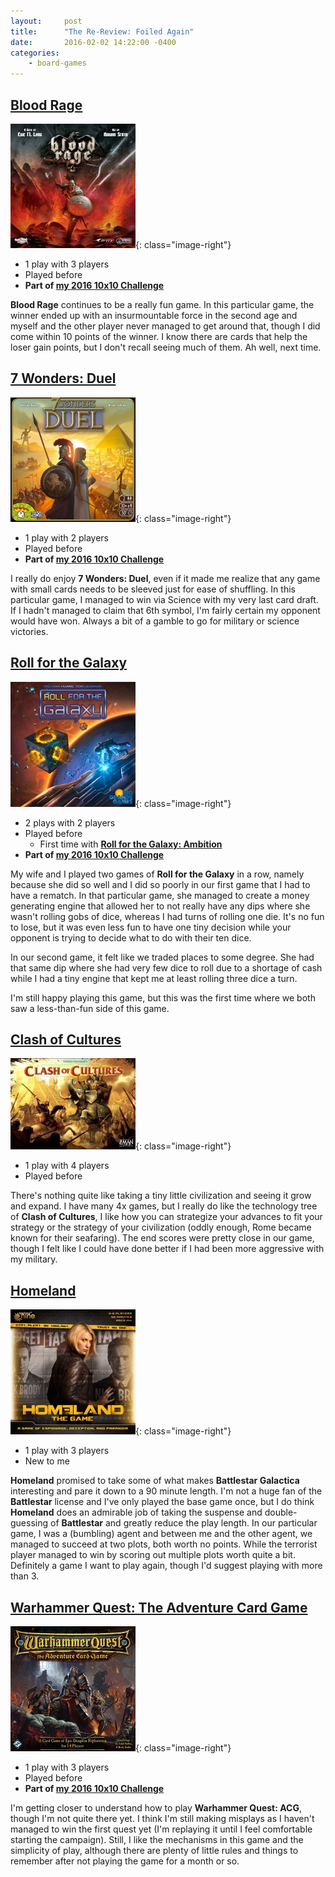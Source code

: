 ```yaml
---
layout:     post
title:      "The Re-Review: Foiled Again"
date:       2016-02-02 14:22:00 -0400
categories:
    - board-games
---
```

## [Blood Rage](https://boardgamegeek.com/boardgame/170216/blood-rage "Blood Rage")

![Blood Rage](/assets/images/covers/blood-rage.jpg){: class="image-right"}

- 1 play with 3 players
- Played before
- **Part of [my 2016 10x10 Challenge](https://boardgamegeek.com/geeklist/202712/wesbakers-2016-10x10-hardcore-challenge)**

**Blood Rage** continues to be a really fun game. In this particular game, the winner ended up with an insurmountable force in the second age and myself and the other player never managed to get around that, though I did come within 10 points of the winner. I know there are cards that help the loser gain points, but I don't recall seeing much of them. Ah well, next time.

## [7 Wonders: Duel](https://boardgamegeek.com/boardgame/173346/7-wonders-duel "7 Wonders: Duel")

![7 Wonders: Duel](/assets/images/covers/7-wonders-duel.jpg){: class="image-right"}

- 1 play with 2 players
- Played before
- **Part of [my 2016 10x10 Challenge](https://boardgamegeek.com/geeklist/202712/wesbakers-2016-10x10-hardcore-challenge)**

I really do enjoy **7 Wonders: Duel**, even if it made me realize that any game with small cards needs to be sleeved just for ease of shuffling. In this particular game, I managed to win via Science with my very last card draft. If I hadn't managed to claim that 6th symbol, I'm fairly certain my opponent would have won. Always a bit of a gamble to go for military or science victories.

## [Roll for the Galaxy](https://boardgamegeek.com/boardgame/132531/roll-galaxy "Roll for the Galaxy")

![Roll for the Galaxy](/assets/images/covers/roll-for-the-galaxy.jpg){: class="image-right"}

- 2 plays with 2 players
- Played before
	- First time with **[Roll for the Galaxy: Ambition](https://boardgamegeek.com/boardgameexpansion/175754/roll-galaxy-ambition "Roll for the Galaxy: Ambition (English first edition)")**
- **Part of [my 2016 10x10 Challenge](https://boardgamegeek.com/geeklist/202712/wesbakers-2016-10x10-hardcore-challenge)**

My wife and I played two games of **Roll for the Galaxy** in a row, namely because she did so well and I did so poorly in our first game that I had to have a rematch. In that particular game, she managed to create a money generating engine that allowed her to not really have any dips where she wasn't rolling gobs of dice, whereas I had turns of rolling one die. It's no fun to lose, but it was even less fun to have one tiny decision while your opponent is trying to decide what to do with their ten dice.

In our second game, it felt like we traded places to some degree. She had that same dip where she had very few dice to roll due to a shortage of cash while I had a tiny engine that kept me at least rolling three dice a turn.

I'm still happy playing this game, but this was the first time where we both saw a less-than-fun side of this game.

## [Clash of Cultures](https://boardgamegeek.com/boardgame/40765/clash-cultures)

![Clash of Cultures](/assets/images/covers/clash-of-cultures.jpg){: class="image-right"}

- 1 play with 4 players
- Played before

There's nothing quite like taking a tiny little civilization and seeing it grow and expand. I have many 4x games, but I really do like the technology tree of **Clash of Cultures**, I like how you can strategize your advances to fit your strategy or the strategy of your civilization (oddly enough, Rome became known for their seafaring). The end scores were pretty close in our game, though I felt like I could have done better if I had been more aggressive with my military.

## [Homeland](https://boardgamegeek.com/boardgame/160968/homeland-game)

![Homeland](/assets/images/covers/homeland.jpg){: class="image-right"}

- 1 play with 3 players
- New to me

**Homeland** promised to take some of what makes **Battlestar Galactica** interesting and pare it down to a 90 minute length. I'm not a huge fan of the **Battlestar** license and I've only played the base game once, but I do think **Homeland** does an admirable job of taking the suspense and double-guessing of **Battlestar** and greatly reduce the play length. In our particular game, I was a (bumbling) agent and between me and the other agent, we managed to succeed at two plots, both worth no points. While the terrorist player managed to win by scoring out multiple plots worth quite a bit. Definitely a game I want to play again, though I'd suggest playing with more than 3.

## [Warhammer Quest: The Adventure Card Game](https://boardgamegeek.com/boardgame/181521/warhammer-quest-adventure-card-game)

![Warhammer Quest: The Adventure Card Game](/assets/images/covers/warhammer-quest-the-adventure-card-game.jpg){: class="image-right"}

- 1 play with 3 players
- Played before
- **Part of [my 2016 10x10 Challenge](https://boardgamegeek.com/geeklist/202712/wesbakers-2016-10x10-hardcore-challenge)**

I'm getting closer to understand how to play **Warhammer Quest: ACG**, though I'm not quite there yet. I think I'm still making misplays as I haven't managed to win the first quest yet (I'm replaying it until I feel comfortable starting the campaign). Still, I like the mechanisms in this game and the simplicity of play, although there are plenty of little rules and things to remember after not playing the game for a month or so.

